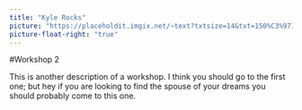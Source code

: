 ```yaml
---
title: "Kyle Rocks"
picture: "https://placeholdit.imgix.net/~text?txtsize=14&txt=150%C3%97150&w=150&h=150"
picture-float-right: "true"
---
```

#Workshop 2

This is another description of a workshop. I think you should go to the first one; but hey if you are looking to find the spouse of your dreams you should probably come to this one.